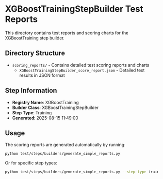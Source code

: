 # XGBoostTrainingStepBuilder Test Reports

This directory contains test reports and scoring charts for the XGBoostTraining step builder.

## Directory Structure

- `scoring_reports/` - Contains detailed test scoring reports and charts
  - `XGBoostTrainingStepBuilder_score_report.json` - Detailed test results in JSON format

## Step Information

- **Registry Name**: XGBoostTraining
- **Builder Class**: XGBoostTrainingStepBuilder
- **Step Type**: Training
- **Generated**: 2025-08-15 11:49:00

## Usage

The scoring reports are generated automatically by running:

```bash
python test/steps/builders/generate_simple_reports.py
```

Or for specific step types:

```bash
python test/steps/builders/generate_simple_reports.py --step-type training
```
